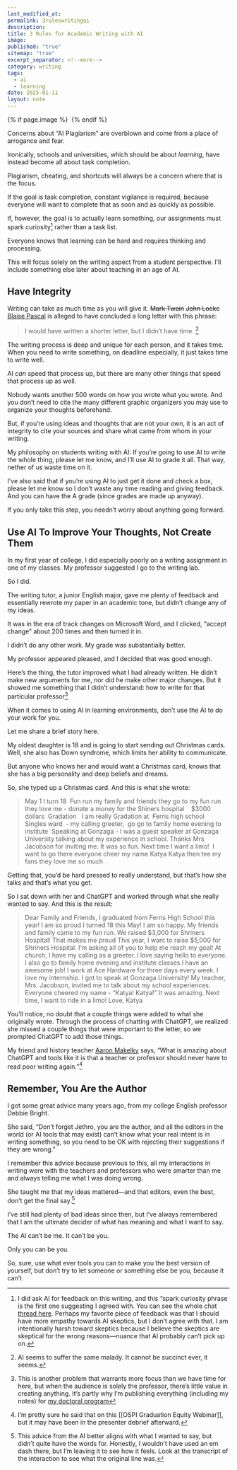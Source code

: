 ```yaml
---
last_modified_at: 
permalink: 3ruleswritingai
description: 
title: 3 Rules for Academic Writing with AI
image: 
published: "true"
sitemap: "true"
excerpt_separator: <!--more-->
category: writing
tags:
  - ai
  - learning
date: 2025-01-11
layout: note
---
```

{% if page.image %} <img src="{{ page.image }}" alt=""> {% endif %}

Concerns about “AI Plagiarism” are overblown and come from a place of arrogance and fear. 

Ironically, schools and universities, which should be about *learning*, have instead become all about task completion. 

Plagiarism, cheating, and shortcuts will always be a concern where that is the focus. 

If the goal is task completion, constant vigilance is required, because everyone will want to complete that as soon and as quickly as possible. 

If, however, the goal is to actually learn something, our assignments must spark curiosity[^4] rather than a task list.

Everyone knows that learning can be hard and requires thinking and processing. 

This will focus solely on the writing aspect from a student perspective. I’ll include something else later about teaching in an age of AI. 

## Have Integrity
Writing can take as much time as you will give it. ~~Mark Twain~~ ~~John Locke~~ [Blaise Pascal](https://quoteinvestigator.com/2012/04/28/shorter-letter/) is alleged to have concluded a long letter with this phrase: 

> I would have written a shorter letter, but I didn’t have time. [^1]

The writing process is deep and unique for each person, and it takes time. When you need to write something, on deadline especially, it just takes time to write well. 

AI *can* speed that process up, but there are many other things that speed that process up as well. 

Nobody wants another 500 words on how you wrote what you wrote. And you don’t need to cite the many different graphic organizers you may use to organize your thoughts beforehand. 

But, if you’re using ideas and thoughts that are not your own, it is an act of integrity to cite your sources and share what came from whom in your writing. 

My philosophy on students writing with AI: If you’re going to use AI to write the whole thing, please let me know, and I’ll use AI to grade it all. That way, nether of us waste time on it. 

I’ve also said that if you’re using AI to just get it done and check a box, please let me know so I don’t waste any time reading and giving feedback. And you can have the A grade (since grades are made up anyway). 

If you only take this step, you needn’t worry about anything going forward. 

## Use AI To Improve Your Thoughts, Not Create Them
In my first year of college, I did especially poorly on a writing assignment in one of my classes. My professor suggested I go to the writing lab. 

So I did. 

The writing tutor, a junior English major, gave me plenty of feedback and essentially rewrote my paper in an academic tone, but didn’t change any of my ideas. 

It was in the era of track changes on Microsoft Word, and I clicked, “accept change” about 200 times and then turned it in. 

I didn’t do any other work. My grade was substantially better. 

My professor appeared pleased, and I decided that was good enough. 

Here’s the thing, the tutor improved what I had already written. He didn’t make new arguments for me, nor did he make other major changes. But it showed me something that I didn’t understand: how to write for that particular professor[^2]

When it comes to using AI in learning environments, don’t use the AI to do your work for you. 

Let me share a brief story here. 

My oldest daughter is 18 and is going to start sending out Christmas cards. Well, she also has Down syndrome, which limits her ability to communicate. 

But anyone who knows her and would want a Christmas card, knows that she has a big personality and deep beliefs and dreams. 

So, she typed up a Christmas card. And this is what she wrote: 

> May 1 I turn 18 
> Fun run my family and friends they go to my fun run they love me - donate a money for the Shiners hospital    $3000 dollars 
> Gradation   I am really Gradation at  Ferris high school   
> Singles ward  - my calling greeter,  go go to family home evening to institute 
> Speaking at Gonzaga - I was a guest speaker at Gonzaga University talking about my experience in school. Thanks Mrs Jacobson for inviting me. It was so fun. Next time I want a limo!  I want to go there everyone cheer my name Katya Katya then tee my fans they love me so much

Getting that, you’d be hard pressed to really understand, but that’s how she talks and that’s what you get. 

So I sat down with her and ChatGPT and worked through what she really wanted to say. And this is the result: 

> Dear Family and Friends,
> I graduated from Ferris High School this year! I am so proud
> I turned 18 this May! I am so happy.
> My friends and family came to my fun run. We raised $3,000 for Shriners Hospital! That makes me proud
> This year, I want to raise $5,000 for Shriners Hospital. I’m asking all of you to help me reach my goal!
> At church, I have my calling as a greeter. I love saying hello to everyone. I also go to family home evening and institute classes
> I have an awesome job! I work at Ace Hardware for three days every week. I love my internship.
> I got to speak at Gonzaga University! My teacher, Mrs. Jacobson, invited me to talk about my school experiences. Everyone cheered my name - “Katya! Katya!” It was amazing. Next time, I want to ride in a limo!
> Love,
> Katya

You’ll notice, no doubt that a couple things were added to what she originally wrote. Through the process of chatting with ChatGPT, we realized she missed a couple things that were important to the letter, so we prompted ChatGPT to add those things. 

My friend and history teacher [Aaron Makelky](https://www.aaronmakelky.com/links) says, “What is amazing about ChatGPT and tools like it is that a teacher or professor should never have to read poor writing again.”[^3]

## Remember, You Are the Author
I got some great advice many years ago, from my college English professor Debbie Bright. 

She said, “Don’t forget Jethro, you are the author, and all the editors in the world (or AI tools that may exist) can’t know what your real intent is in writing something, so you need to be OK with rejecting their suggestions if they are wrong.” 

I remember this advice because previous to this, all my interactions in writing were with the teachers and professors who were smarter than me and always telling me what I was doing wrong. 

She taught me that my ideas mattered—and that editors, even the best, don’t get the final say.[^5]

I’ve still had plenty of bad ideas since then, but I’ve always remembered that I am the ultimate decider of what has meaning and what I want to say. 

The AI can’t be me. It can’t be you. 

Only you can be you. 

So, sure, use what ever tools you can to make you the best version of yourself, but don’t try to let someone or something else be you, because it can’t. 


[^1]: AI seems to suffer the same malady. It cannot be succinct ever, it seems. 
[^2]: This is another problem that warrants more focus than we have time for here, but when the audience is solely the professor, there’s little value in creating anything. It’s partly why I’m publishing everything (including my notes) for [my doctoral program](https://drjethro.com/Why+This+Site)
[^3]: I’m pretty sure he said that on this [[OSPI Graduation Equity Webinar]], but it may have been in the presenter debrief afterward.
[^4]: I did ask AI for feedback on this writing, and this “spark curiosity phrase is the first one suggesting I agreed with. You can see the whole chat [thread here](https://chatgpt.com/share/67827434-ae34-800f-9d3d-49775a3f81f4). Perhaps my favorite piece of feedback was that I should have more empathy towards AI skeptics, but I don’t agree with that. I am intentionally harsh toward skeptics because I believe the skeptics are skeptical for the wrong reasons—nuance that AI probably can’t pick up on. 
[^5]: This advice from the AI better aligns with what I wanted to say, but didn’t quite have the words for. Honestly, I wouldn’t have used an em dash there, but I’m leaving it to see how it feels. Look at the transcript of the interaction to see what the original line was. 